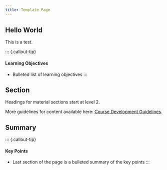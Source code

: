 ```yaml
---
title: Template Page
---
```


## Hello World
This is a test.

::: {.callout-tip}
#### Learning Objectives

- Bulleted list of learning objectives
:::


## Section

Headings for material sections start at level 2. 

More guidelines for content available here: [Course Development Guidelines](https://cambiotraining.github.io/quarto-course-template/materials/02-content_guidelines.html).


## Summary

::: {.callout-tip}
#### Key Points

- Last section of the page is a bulleted summary of the key points
:::
